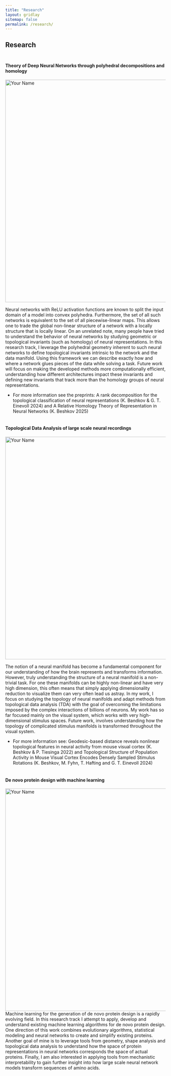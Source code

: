 ```yaml
---
title: "Research"
layout: gridlay
sitemap: false
permalink: /research/
---
```


<style>
img{
  border-radius: 10px;
}
.col-md-3 {
  margin-top:10px;
  margin-bottom:10px;
  padding:0px;
  display:block;
  overflow:hidden;
  text-align:center;
  display: table-cell;
  background: white;
  border-radius: 20px;
  height: auto;
}
iframe {
  margin:0;
  padding:0;
  width: 175px;
  display: inline;
  vertical-align: middle;
}
</style>

## Research <br><br>


#### Theory of Deep Neural Networks through polyhedral decompositions and homology
<img src="{{ '/images/RNN_decomp.png' | relative_url }}" alt="Your Name" style="width: 700px; border-radius: 0%; display: block;">


Neural networks with ReLU activation functions are known to split the input domain of a model into convex polyhedra. Furthermore, the set of all such networks is equivalent to the set of all piecewise-linear maps. This allows one to trade the global non-linear structure of a network with a locally structure that is locally linear. On an unrelated note, many people have tried to understand the behavior of neural networks by studying geometric or topological invariants (such as homology) of neural representations. In this research track, I leverage  the polyhedral geometry inherent to such neural networks to define topological invariants intrinsic to the network and the data manifold. Using this framework we can describe exactly how and where a network glues pieces of the data while solving a task. 
Future work will focus on making the developed methods more computationally efficient, understanding how different architectures impact these invariants and defining new invariants that track more than the homology groups of neural representations.

- For more information see the preprints: A rank decomposition for the topological classification of neural representations (K. Beshkov & G. T. Einevoll 2024) and A Relative Homology Theory of Representation in Neural Networks (K. Beshkov 2025)
<br><br>


#### Topological Data Analysis of large scale neural recordings
<img src="{{ '/images/phom_data.jpg' | relative_url }}" alt="Your Name" style="width: 700px; border-radius: 0%; display: block;">

The notion of a neural manifold has become a fundamental component for our understanding of how the brain represents and transforms information. However, truly understanding the structure of a neural manifold is a non-trivial task. For one these manifolds can be highly non-linear and have very high dimension, this often means that simply applying dimensionality reduction to visualize them can very often lead us astray. In my work, I focus on studying the topology of neural manifolds and adapt methods from topological data analysis (TDA) with the goal of overcoming the limitations imposed by the complex interactions of billions of neurons. My work has so far focused mainly on the visual system, which works with very high-dimensional stimulus spaces. Future work, involves understanding how the topology of complicated stimulus manifolds is transformed throughout the visual system.

- For more information see: Geodesic-based distance reveals nonlinear topological features in neural activity from mouse visual cortex (K. Beshkov & P. Tiesinga 2022) and Topological Structure of Population Activity in Mouse Visual Cortex Encodes Densely Sampled Stimulus Rotations (K. Beshkov, M. Fyhn, T. Hafting and G. T. Einevoll 2024)
<br><br>

#### De novo protein design with machine learning
<img src="{{ '/images/evol_algo_figure.png' | relative_url }}" alt="Your Name" style="width: 700px; border-radius: 0%; display: block;">
Machine learning for the generation of de novo protein design is a rapidly evolving field. In this research track I attempt to apply, develop and understand existing machine learning algorithms for de novo protein design. One direction of this work combines evolutionary algorithms, statistical modeling and neural networks to create and simplify existing proteins. Another goal of mine is to leverage tools from geometry, shape analysis and topological data analysis to understand how the space of protein representations in neural networks corresponds the space of actual proteins. Finally, I am also interested in applying tools from mechanistic interpretability to gain further insight into how large scale neural network models transform sequences of amino acids.
 <br><br>